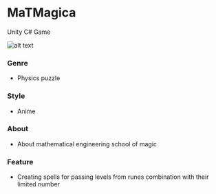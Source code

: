 # MaTMagica
 Unity C# Game
 
![alt text](https://i.ibb.co/Jr3nn9H/logo.png)
### Genre
 - Physics puzzle
### Style
 - Anime
### About
 - About mathematical engineering school of magic
### Feature
 - Сreating spells for passing levels from runes combination with their limited number 

 

